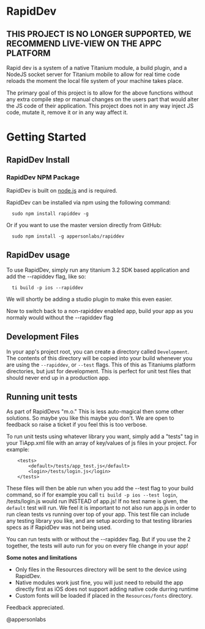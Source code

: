 RapidDev
========

## THIS PROJECT IS NO LONGER SUPPORTED, WE RECOMMEND LIVE-VIEW ON THE APPC PLATFORM

Rapid dev is a system of a native Titanium module, a build plugin, and a NodeJS socket server for Titanium mobile to allow for real time code reloads the moment the local file system of your machine takes place.

The primary goal of this project is to allow for the above functions without any extra compile step or manual changes on the users part that would alter the JS code of their application. This project does not in any way inject JS code, mutate it, remove it or in any way affect it.


Getting Started
===============

RapidDev Install
----------------

### RapidDev NPM Package

RapidDev is built on [node.js](http://nodejs.org/) and is required.

RapidDev can be installed via npm using the following command:

```
  sudo npm install rapiddev -g
```

Or if you want to use the master version directly from GitHub:

```
  sudo npm install -g appersonlabs/rapiddev
```

RapidDev usage
----------------
To use RapidDev, simply run any titanium 3.2 SDK based application and add the --rapiddev flag, like so:

```
  ti build -p ios --rapiddev
```

We will shortly be adding a studio plugin to make this even easier.

Now to switch back to a non-rapiddev enabled app, build your app as you normaly would without the --rapiddev flag

Development Files
----------------
In your app's project root, you can create a directory called `Development`. The contents of this directory will be copied into your build whenever you are using the `--rapiddev`, or `--test` flags. This of this as Titaniums platform directories, but just for development. This is perfect for unit test files that should never end up in a production app.

Running unit tests
----------------
As part of RapidDevs "m.o." This is less auto-magical then some other solutions. So maybe you like this maybe you don't. We are open to feedback so raise a ticket if you feel this is too verbose.

To run unit tests using whatever library you want, simply add a "tests" tag in your TiApp.xml file with an array of key/values of js files in your project. For example:

```
    <tests>
        <default>/tests/app_test.js</default>
        <login>/tests/login.js</login>
    </tests>
```

These files will then be able run when you add the --test flag to your build command, so if for example you call `ti build -p ios --test login`, /tests/login.js would run INSTEAD of app.js! If no test name is given, the `default` test will run. We feel it is important to not also run app.js in order to run clean tests vs running over top of your app.
This test file can include any testing library you like, and are setup acording to that testing libraries specs as if RapidDev was not being used.

You can run tests with or without the --rapiddev flag. But if you use the 2 together, the tests will auto run for you on every file change in your app!


__Some notes and limitations__

 * Only files in the Resources directory will be sent to the device
   using RapidDev.
 * Native modules work just fine, you will just need to rebuild the app directly first as iOS does not support adding native code durring runtime
 * Custom fonts will be loaded if placed in the `Resources/fonts` directory.


Feedback appreciated.

@appersonlabs
